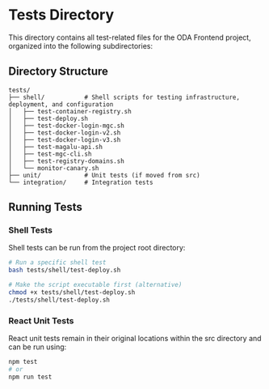 # Tests Directory

This directory contains all test-related files for the ODA Frontend project, organized into the following subdirectories:

## Directory Structure

```
tests/
├── shell/           # Shell scripts for testing infrastructure, deployment, and configuration
│   ├── test-container-registry.sh
│   ├── test-deploy.sh
│   ├── test-docker-login-mgc.sh
│   ├── test-docker-login-v2.sh
│   ├── test-docker-login-v3.sh
│   ├── test-magalu-api.sh
│   ├── test-mgc-cli.sh
│   ├── test-registry-domains.sh
│   └── monitor-canary.sh
├── unit/            # Unit tests (if moved from src)
└── integration/     # Integration tests
```

## Running Tests

### Shell Tests

Shell tests can be run from the project root directory:

```bash
# Run a specific shell test
bash tests/shell/test-deploy.sh

# Make the script executable first (alternative)
chmod +x tests/shell/test-deploy.sh
./tests/shell/test-deploy.sh
```

### React Unit Tests

React unit tests remain in their original locations within the src directory and can be run using:

```bash
npm test
# or
npm run test
```
